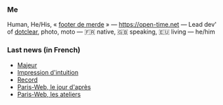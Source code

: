 ### Me

Human, He/His, « [footer de merde](https://open-time.net/post/2013/07/17/La-veritable-histoire-du-Footer-de-merde-) » — https://open-time.net — Lead dev' of [dotclear](https://git.dotclear.org/dev/dotclear), photo, moto — 🇫🇷 native, 🇬🇧 speaking, 🇪🇺 living — he/him

### Last news (in French)

<!-- BLOG-POST-LIST:START -->
- [Majeur](https://open-time.net/post/2022/10/12/Majeur)
- [Impression d&#39;intuition](https://open-time.net/post/2022/10/11/Impression-d-intuition)
- [Record](https://open-time.net/post/2022/10/10/Record)
- [Paris-Web, le jour d&#39;après](https://open-time.net/post/2022/10/09/Paris-Web-le-jour-d-apres)
- [Paris-Web, les ateliers](https://open-time.net/post/2022/10/08/Paris-Web-les-ateliers)
<!-- BLOG-POST-LIST:END -->
